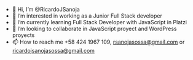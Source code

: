 - 👋 Hi, I’m @RicardoJSanoja
- 👀 I’m interested in working as a Junior Full Stack developer 
- 🌱 I’m currently learning Full Stack Developer with JavaScript in Platzi 
- 💞️ I’m looking to collaborate in JavaScript proyect and WordPress proyects 
- 📫 How to reach me +58 424 1967 109, rsanojasossa@gmail.com or ricardojsanojasossa@gmail.com 

<!---
RicardoJSanoja/RicardoJSanoja is a ✨ special ✨ repository because its `README.md` (this file) appears on your GitHub profile.
You can click the Preview link to take a look at your changes.
--->

